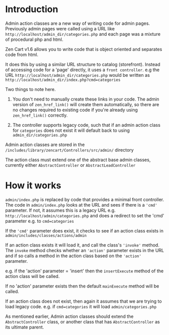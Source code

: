 Introduction
============

Admin action classes are a new way of writing code for admin pages. Previously admin pages were called using a URL like `http://localhost/admin_dir/categories.php` and each page was a mixture of procedural php and html.

Zen Cart v1.6 allows you to write code that is object oriented and separates code from html.

It does this by using a similar URL structure to catalog (storefront). Instead of accessing code for a 'page' directly, it uses a `front controller`.
e.g the URL `http://localhost/admin_dir/categories.php` would be written as `http://localhost/admin_dir/index.php?cmd=categories`

Two things to note here.

1) You don't need to manually create these links in your code. The admin version of `zen_href_link()` will create them automatically, so there are no changes required to existing code if you're already using `zen_href_link()` correctly.

2) The controller supports legacy code, such that if an admin action class for `categories` does not exist it will default back to using `admin_dir/categories.php`

Admin action classes are stored in the `/includes/library/zencart/Controllers/src/admin/` directory

The action class must extend one of the abstract base admin classes, currently either `AbstractController` or `AbstractLeadController`


How it works
============

`admin/index.php` is replaced by code that provides a minimal front controller. The code in `admin/index.php` looks at the URL and sees if there is a `'cmd'` parameter. If not, it assumes this is a legacy URL e.g. `http://localhost/admin/categories.php` and does a redirect to set the 'cmd' parameter e.g. to `cmd=categories`

If the `'cmd'` parameter does exist, it checks to see if an action class exists in `admin/includes/classes/actions/admin`

If an action class exists it will load it, and call the class's `'invoke'` method. The `invoke` method checks whether an `'action'` parameter exists in the URL and if so calls a method in the action class based on the `'action'` parameter.

e.g. if the 'action' parameter = 'insert' then the `insertExecute` method of the action class will be called.

If no 'action' parameter exists then the default `mainExecute` method will be called.

If an action class does not exist, then again it assumes that we are trying to load legacy code. e.g. if `cmd=categories` it will load `admin/categories.php`

As mentioned earlier, Admin action classes should extend the `AbstractController` class, or another class that has `AbstractController` as its ultimate parent.
